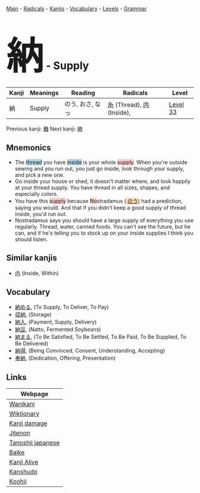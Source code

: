 <style> bigfont {font-size: 100px}</style>
[Main](../index.md) -
[Radicals](../radicals.md) -
[Kanjis](../kanjis.md) -
[Vocabulary](../vocabulary.md) -
[Levels](../levels.md) -
[Grammar](../grammar.md)
# <bigfont> 納</bigfont> - Supply 

| Kanji | Meanings | Reading | Radicals | Level |
| --- | --- | --- | --- | --- |
| 納 | Supply | のう, おさ, なっ | [糸](../radicals/糸.md) (Thread), [内](../radicals/内.md) (Inside),  | [Level 33](../levels/wk_level33.md) |

Previous kanji: [糖](糖.md) Next kanji: [肺](肺.md) 

## Mnemonics
 * The <span style="background-color:#ADD8E6"> thread</span> you have <span style="background-color:#ADD8E6"> inside</span> is your whole <span style="background-color:#ffcccb"> supply</span>. When you're outside sewing and you run out, you just go inside, look through your supply, and pick a new one.
* Go inside your house or shed, it doesn't matter where, and look happily at your thread supply. You have thread in all sizes, shapes, and especially colors.
* You have this <span style="background-color:#ffcccb"> supply</span> because <span style="background-color:#ffcccb"> No</span>stradamus (<span style="background-color:#fed8b1"> [のう](https://jisho.org/search/のう)</span>) had a prediction, saying you would. And that if you didn't keep a good supply of thread inside, you'd run out.
* Nostradamus says you should have a large supply of everything you use regularly. Thread, water, canned foods. You can't see the future, but he can, and if he's telling you to stock up on your inside supplies I think you should listen.


## Similar kanjis
 * [内](内.md) (Inside, Within)


## Vocabulary
 * [納める](../vocabulary/納.md), (To Supply, To Deliver, To Pay)
* [収納](../vocabulary/納.md), (Storage)
* [納入](../vocabulary/納.md), (Payment, Supply, Delivery)
* [納豆](../vocabulary/納.md), (Natto, Fermented Soybeans)
* [納まる](../vocabulary/納.md), (To Be Satisfied, To Be Settled, To Be Paid, To Be Supplied, To Be Delivered)
* [納得](../vocabulary/納.md), (Being Convinced, Consent, Understanding, Accepting)
* [奉納](../vocabulary/納.md), (Dedication, Offering, Presentation)



## Links 

| Webpage |
| --- |
| [Wanikani          ](https://www.wanikani.com/kanji/納) |
| [Wiktionary        ](https://en.wiktionary.org/wiki/納) |
| [Kanji damage      ](http://www.kanjidamage.com/kanji/search?utf8=✓&q=納) |
| [Jitenon           ](https://jitenon.com/kanji/納) |
| [Tanoshii japanese ](https://www.tanoshiijapanese.com/dictionary/kanji.cfm?k=納) |
| [Baike             ](https://baike.baidu.com/item/納) |
| [Kanji Alive       ](https://app.kanjialive.com/納) |
| [Kanshudo          ](https://www.kanshudo.com/searchmn?q=納) |
| [Koohii            ](https://kanji.koohii.com/study/kanji/納) |
